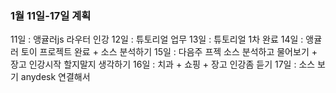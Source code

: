 
### 1월 11일-17일 계획

11일 : 앵귤러js 라우터 인강
12일 : 튜토리얼 업무
13일 : 튜토리얼 1차 완료 
14일 : 앵귤러 토이 프로젝트 완료 + 소스 분석하기
15일 : 다음주 프젝 소스 분석하고 물어보기 + 장고 인강시작 할지말지 생각하기
16일 : 치과 + 쇼핑 + 장고 인강좀 듣기 
17일 : 소스 보기 anydesk 연결해서 
